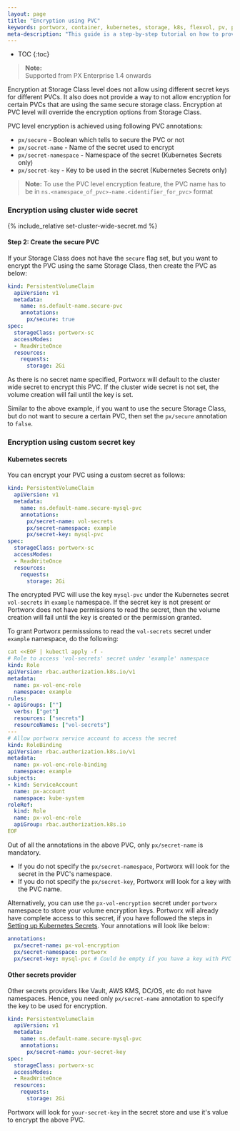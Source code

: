 ```yaml
---
layout: page
title: "Encryption using PVC"
keywords: portworx, container, kubernetes, storage, k8s, flexvol, pv, persistent disk, encryption, pvc
meta-description: "This guide is a step-by-step tutorial on how to provision encrypted volumes using PVC annotations."
---
```


* TOC
{:toc}

>**Note:**<br/>Supported from PX Enterprise 1.4 onwards

Encryption at Storage Class level does not allow using different secret keys for different PVCs. It also does not provide a way to not allow encryption for certain PVCs that are using the same secure storage class. Encryption at PVC level will override the encryption options from Storage Class.

PVC level encryption is achieved using following PVC annotations:
- `px/secure` - Boolean which tells to secure the PVC or not
- `px/secret-name` - Name of the secret used to encrypt
- `px/secret-namespace` - Namespace of the secret (Kubernetes Secrets only)
- `px/secret-key` - Key to be used in the secret (Kubernetes Secrets only)

>**Note:** To use the PVC level encryption feature, the PVC name has to be in `ns.<namespace_of_pvc>-name.<identifier_for_pvc>` format

### Encryption using cluster wide secret
{% include_relative set-cluster-wide-secret.md %}

#### Step 2: Create the secure PVC
If your Storage Class does not have the `secure` flag set, but you want to encrypt the PVC using the same Storage Class, then create the PVC as below:
```yaml
kind: PersistentVolumeClaim
  apiVersion: v1
  metadata:
    name: ns.default-name.secure-pvc
    annotations:
      px/secure: true
spec:
  storageClass: portworx-sc
  accessModes:
  - ReadWriteOnce
  resources:
    requests:
      storage: 2Gi
```
As there is no secret name specified, Portworx will default to the cluster wide secret to encrypt this PVC. If the cluster wide secret is not set, the volume creation will fail until the key is set.

Similar to the above example, if you want to use the secure Storage Class, but do not want to secure a certain PVC, then set the `px/secure` annotation to `false`.

### Encryption using custom secret key

#### Kubernetes secrets
You can encrypt your PVC using a custom secret as follows:
```yaml
kind: PersistentVolumeClaim
  apiVersion: v1
  metadata:
    name: ns.default-name.secure-mysql-pvc
    annotations:
      px/secret-name: vol-secrets
      px/secret-namespace: example
      px/secret-key: mysql-pvc
spec:
  storageClass: portworx-sc
  accessModes:
  - ReadWriteOnce
  resources:
    requests:
      storage: 2Gi
```
The encrypted PVC will use the key `mysql-pvc` under the Kubernetes secret `vol-secrets` in `example` namespace. If the secret key is not present or Portworx does not have permissions to read the secret, then the volume creation will fail until the key is created or the permission granted.

To grant Portworx permisssions to read the `vol-secrets` secret under `example` namespace, do the following:
```yaml
cat <<EOF | kubectl apply -f -
# Role to access 'vol-secrets' secret under 'example' namespace
kind: Role
apiVersion: rbac.authorization.k8s.io/v1
metadata:
  name: px-vol-enc-role
  namespace: example
rules:
- apiGroups: [""]
  verbs: ["get"]
  resources: ["secrets"]
  resourceNames: ["vol-secrets"]
---
# Allow portworx service account to access the secret
kind: RoleBinding
apiVersion: rbac.authorization.k8s.io/v1
metadata:
  name: px-vol-enc-role-binding
  namespace: example
subjects:
- kind: ServiceAccount
  name: px-account
  namespace: kube-system
roleRef:
  kind: Role
  name: px-vol-enc-role
  apiGroup: rbac.authorization.k8s.io
EOF
```

Out of all the annotations in the above PVC, only `px/secret-name` is mandatory.
- If you do not specify the `px/secret-namespace`, Portworx will look for the secret in the PVC's namespace.
- If you do not specify the `px/secret-key`, Portworx will look for a key with the PVC name.

Alternatively, you can use the `px-vol-encryption` secret under `portworx` namespace to store your volume encryption keys. Portworx will already have complete access to this secret, if you have followed the steps in [Setting up Kubernetes Secrets](/secrets/portworx-with-kubernetes-secrets.html). Your annotations will look like below:
```yaml
annotations:
  px/secret-name: px-vol-encryption
  px/secret-namespace: portworx
  px/secret-key: mysql-pvc # Could be empty if you have a key with PVC name in px-vol-encryption
```

#### Other secrets provider
Other secrets providers like Vault, AWS KMS, DC/OS, etc do not have namespaces. Hence, you need only `px/secret-name` annotation to specify the key to be used for encryption.
```yaml
kind: PersistentVolumeClaim
  apiVersion: v1
  metadata:
    name: ns.default-name.secure-mysql-pvc
    annotations:
      px/secret-name: your-secret-key
spec:
  storageClass: portworx-sc
  accessModes:
  - ReadWriteOnce
  resources:
    requests:
      storage: 2Gi
```
Portworx will look for `your-secret-key` in the secret store and use it's value to encrypt the above PVC.
